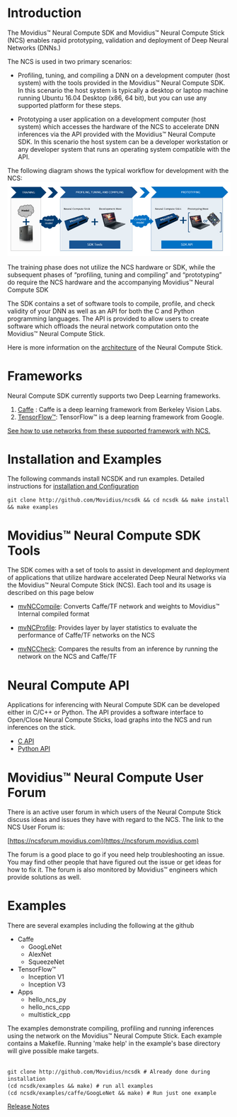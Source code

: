 # Introduction 
The Movidius™ Neural Compute SDK and Movidius™ Neural Compute Stick (NCS) enables rapid prototyping, validation and deployment of Deep Neural Networks (DNNs.)

The NCS is used in two primary scenarios:
- Profiling, tuning, and compiling a DNN on a development computer (host system) with the tools provided in the Movidius™ Neural Compute SDK. In this scenario the host system is typically a desktop or laptop machine running Ubuntu 16.04 Desktop (x86, 64 bit), but you can use any supported platform for these steps.

- Prototyping a user application on a development computer (host system) which accesses the hardware of the NCS to accelerate DNN inferences via the API provided with the Movidius™ Neural Compute SDK. In this scenario the host system can be a developer workstation or any developer system that runs an operating system compatible with the API. 

The following diagram shows the typical workflow for development with the NCS:
![](images/ncs_workflow.jpg)

The training phase does not utilize the NCS hardware or SDK, while the subsequent phases of “profiling, tuning and compiling” and “prototyping” do require the NCS hardware and the accompanying Movidius™ Neural Compute SDK

The SDK contains a set of software tools to compile, profile, and check validity of your DNN as well as an API for both the C and Python programming languages.  The API is provided to allow users to create software which offloads the neural network computation onto the Movidius™ Neural Compute Stick.

Here is more information on the [architecture](ncs1arch.md) of the Neural Compute Stick.

<a name="Frameworks"></a>
# Frameworks
Neural Compute SDK currently supports two Deep Learning frameworks.
1. [Caffe](Caffe.md) : Caffe is a deep learning framework from Berkeley Vision Labs.
2. [TensorFlow™](TensorFlow.md): TensorFlow™ is a deep learning framework from Google.

[See how to use networks from these supported framework with NCS.](configure_network.md)


<a name="InstallAndExamples"></a>
# Installation and Examples 
The following commands install NCSDK and run examples.  Detailed instructions for [installation and Configuration](install.md)

```
git clone http://github.com/Movidius/ncsdk && cd ncsdk && make install && make examples

```
<a name="NcSdkTools"></a>
# Movidius™ Neural Compute SDK Tools
The SDK comes with a set of tools to assist in development and deployment of applications that utilize hardware accelerated Deep Neural Networks via the Movidius™ Neural Compute Stick (NCS).  Each tool and its usage is described on this page below 

* [mvNCCompile](tools/compile.md): Converts Caffe/TF network and weights to Movidius™ Internal compiled format

* [mvNCProfile](tools/profile.md): Provides layer by layer statistics to evaluate the performance of Caffe/TF networks on the NCS

* [mvNCCheck](tools/check.md): Compares the results from an inference by running the network on the NCS and Caffe/TF

<a name="NcApi"></a>
# Neural Compute API
Applications for inferencing with Neural Compute SDK can be developed either in C/C++ or Python.  The API provides a software interface to Open/Close Neural Compute Sticks, load graphs into the NCS and run inferences on the stick.

* [C API](c_api/readme.md)
* [Python API](py_api/readme.md)

<a name="UserForum"></a>
# Movidius™ Neural Compute User Forum

There is an active user forum in which users of the Neural Compute Stick discuss ideas and issues they have with regard to the NCS. The link to the NCS User Forum is:

[https://ncsforum.movidius.com](https://ncsforum.movidius.com)

The forum is a good place to go if you need help troubleshooting an issue. You may find other people that have figured out the issue or get ideas for how to fix it. The forum is also monitored by Movidius™ engineers which provide solutions as well.

<a name="Examples"></a>
# Examples

There are several examples including the following at the github
* Caffe
  * GoogLeNet
  * AlexNet
  * SqueezeNet
* TensorFlow™
  * Inception V1
  * Inception V3
* Apps
  * hello_ncs_py
  * hello_ncs_cpp
  * multistick_cpp

The examples demonstrate compiling, profiling and running inferences using the network on the Movidius™ Neural Compute Stick.
Each example contains a Makefile.  Running 'make help' in the example's base directory will give possible make targets.

```

git clone http://github.com/Movidius/ncsdk # Already done during installation
(cd ncsdk/examples && make) # run all examples
(cd ncsdk/examples/caffe/GoogLeNet && make) # Run just one example

```


[Release Notes](release_notes.md)
